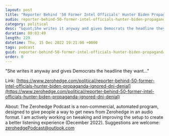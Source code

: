 ```yaml
---
layout: post
title: "Reporter Behind '50 Former Intel Officials' Hunter Biden Propaganda Ignored DNI Denial"
audio: reporter-behind-50-former-intel-officials-hunter-biden-propaganda-ignored-dni-denial-0
category: political
desc: "&quot;She writes it anyway and gives Democrats the headline they want...&quot;"
duration: 00:03:49
length: 229
datetime: Thu, 15 Dec 2022 19:21:00 +0000
tags: podcast
guid: reporter-behind-50-former-intel-officials-hunter-biden-propaganda-ignored-dni-denial-0
order: 0
---
```

&quot;She writes it anyway and gives Democrats the headline they want...&quot;

Link: [https://www.zerohedge.com/political/reporter-behind-50-former-intel-officials-hunter-biden-propaganda-ignored-dni-denial](https://www.zerohedge.com/political/reporter-behind-50-former-intel-officials-hunter-biden-propaganda-ignored-dni-denial)

About: The Zerohedge Podcast is a non-commercial, automated program, designed to give people a way to get news from Zerohedge in an audio format.  I am actively working on tweaking and improving the setup to create a better listening experience (December 2022).  Suggestions are welcome: [zerohedgePodcast@outlook.com](mailto:zerohedgePodcast@outlook.com)